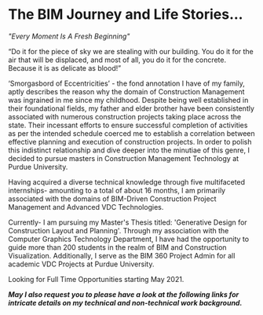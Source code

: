 # The BIM Journey and Life Stories...

<I> "Every Moment Is A Fresh Beginning" </I>

“Do it for the piece of sky we are stealing with our building. You do it for the air that will be displaced, and most of all, you do it for the concrete. Because it is as delicate as blood!”

‘Smorgasbord of Eccentricities’ - the fond annotation I have of my family, aptly describes the reason why the domain of Construction Management was ingrained in me since my childhood. Despite being well established in their foundational fields, my father and elder brother have been consistently associated with numerous construction projects taking place across the state. Their incessant efforts to ensure successful completion of activities as per the intended schedule coerced me to establish a correlation between effective planning and execution of construction projects. In order to polish this indistinct relationship and dive deeper into the minutiae of this genre, I decided to pursue masters in Construction Management Technology at Purdue University. 

Having acquired a diverse technical knowledge through five multifaceted internships- amounting to a total of about 16 months, I am primarily associated with the domains of BIM-Driven Construction Project Management and Advanced VDC Technologies. 

Currently- I am pursuing my Master's Thesis titled: 'Generative Design for Construction Layout and Planning'. Through my association with the Computer Graphics Technology Department, I have had the opportunity to guide more than 200 students in the realm of BIM and Construction Visualization. Additionally, I serve as the BIM 360 Project Admin for all academic VDC Projects at Purdue University. 

Looking for Full Time Opportunities starting May 2021.

<B> <I> May I also request you to please have a look at the following links for intricate details on my technical and non-technical work background. </B> </I>
